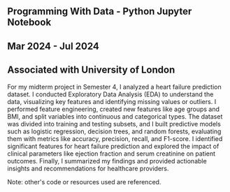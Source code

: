 ## Programming With Data - Python Jupyter Notebook

## Mar 2024 - Jul 2024

## Associated with University of London

For my midterm project in Semester 4, I analyzed a heart failure prediction dataset. I conducted Exploratory Data Analysis (EDA) to understand the data, visualizing key features and identifying missing values or outliers. I performed feature engineering, created new features like age groups and BMI, and split variables into continuous and categorical types. The dataset was divided into training and testing subsets, and I built predictive models such as logistic regression, decision trees, and random forests, evaluating them with metrics like accuracy, precision, recall, and F1-score. I identified significant features for heart failure prediction and explored the impact of clinical parameters like ejection fraction and serum creatinine on patient outcomes. Finally, I summarized my findings and provided actionable insights and recommendations for healthcare providers.

Note: other's code or resources used are referenced. 
